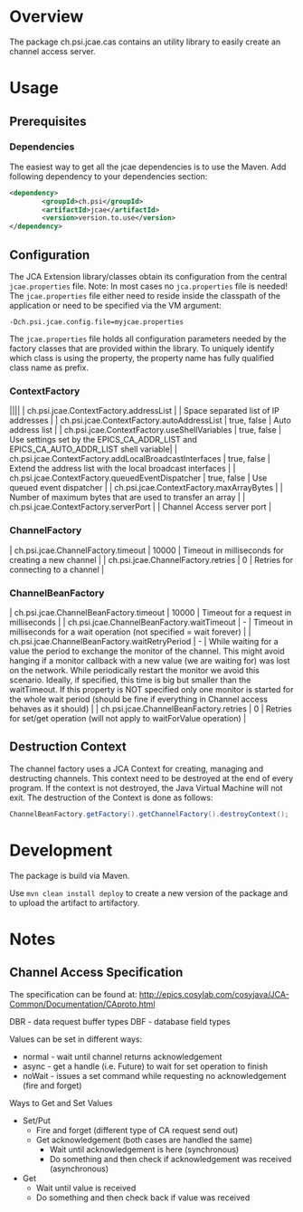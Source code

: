 # Overview

The package ch.psi.jcae.cas contains an utility library to easily create an channel access server.

# Usage

## Prerequisites
### Dependencies
The easiest way to get all the jcae dependencies is to use the Maven. Add following dependency to your dependencies section:

```xml
<dependency>
        <groupId>ch.psi</groupId>
        <artifactId>jcae</artifactId>
        <version>version.to.use</version>
</dependency>
```

## Configuration
The JCA Extension library/classes obtain its configuration from the central `jcae.properties` file. 
Note: In most cases no `jca.properties` file is needed! The `jcae.properties` file either need to reside inside 
the classpath of the application or need to be specified via the VM argument:

```
-Dch.psi.jcae.config.file=myjcae.properties
```

The `jcae.properties` file holds all configuration parameters needed by the factory classes that are provided within 
the library. To uniquely identify which class is using the property, the property name has fully qualified class 
name as prefix.

### ContextFactory

||||
| ch.psi.jcae.ContextFactory.addressList | | Space separated list of IP addresses |
| ch.psi.jcae.ContextFactory.autoAddressList | true, false | Auto address list |
| ch.psi.jcae.ContextFactory.useShellVariables | true, false | Use settings set by the EPICS_CA_ADDR_LIST and EPICS_CA_AUTO_ADDR_LIST shell variable|
| ch.psi.jcae.ContextFactory.addLocalBroadcastInterfaces | true, false | Extend the address list with the local broadcast interfaces |
| ch.psi.jcae.ContextFactory.queuedEventDispatcher | true, false | Use queued event dispatcher |
| ch.psi.jcae.ContextFactory.maxArrayBytes | | Number of maximum bytes that are used to transfer an array |
| ch.psi.jcae.ContextFactory.serverPort | | Channel Access server port |

### ChannelFactory

| ch.psi.jcae.ChannelFactory.timeout | 10000 | Timeout in milliseconds for creating a new channel |
| ch.psi.jcae.ChannelFactory.retries | 0 | Retries for connecting to a channel |

### ChannelBeanFactory

| ch.psi.jcae.ChannelBeanFactory.timeout | 10000 | Timeout for a request in milliseconds |
| ch.psi.jcae.ChannelBeanFactory.waitTimeout | - | Timeout in milliseconds for a wait operation (not specified = wait forever) |
| ch.psi.jcae.ChannelBeanFactory.waitRetryPeriod | - | While waiting for a value the period to exchange the monitor of the channel. This might avoid hanging if a monitor callback with a new value (we are waiting for) was lost on the network. While periodically restart the monitor we avoid this scenario. Ideally, if specified, this time is big but smaller than the waitTimeout. If this property is NOT specified only one monitor is started for the whole wait period (should be fine if everything in Channel access behaves as it should) |
| ch.psi.jcae.ChannelBeanFactory.retries | 0 | Retries for set/get operation (will not apply to waitForValue operation) |

## Destruction Context
The channel factory uses a JCA Context for creating, managing and destructing channels. This context need to be destroyed at the end of every program. If the context is not destroyed, the Java Virtual Machine will not exit. The destruction of the Context is done as follows:

```java
ChannelBeanFactory.getFactory().getChannelFactory().destroyContext();
```





# Development
The package is build via Maven.

Use `mvn clean install deploy` to create a new version of the package and to upload the artifact to artifactory.

# Notes

## Channel Access Specification

The specification can be found at: http://epics.cosylab.com/cosyjava/JCA-Common/Documentation/CAproto.html

DBR - data request buffer types
DBF - database field types

Values can be set in different ways:
  * normal - wait until channel returns acknowledgement
  * async - get a handle (i.e. Future) to wait for set operation to finish
  * noWait - issues a set command while requesting no acknowledgement (fire and forget)
  
Ways to Get and Set Values
  * Set/Put
    * Fire and forget (different type of CA request send out)
    * Get acknowledgement (both cases are handled the same)
      * Wait until acknowledgement is here (synchronous)
      * Do something and then check if acknowledgement was received (asynchronous)
  * Get
    * Wait until value is received
    * Do something and then check back if value was received